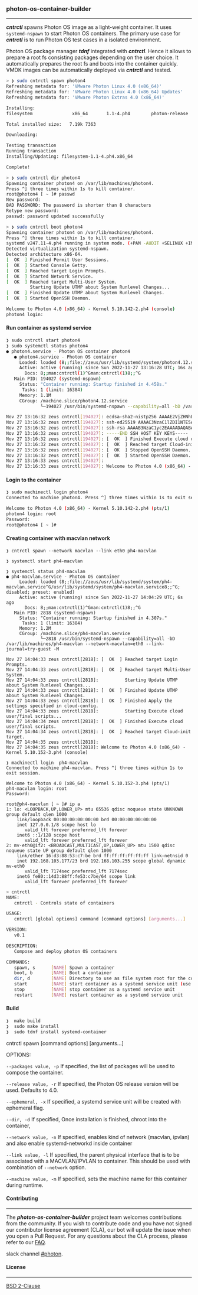 ### photon-os-container-builder
----
***cntrctl*** spawns Photon OS image as a light-weight container. It uses `systemd-nspawn` to start Photon OS containers. The primary
use case for ***cntrctl*** is to run Photon OS test cases in a isolated environment.

Photon OS package manager ***tdnf*** integrated with ***cntrctl***. Hence it allows to prepare a root fs consisting packages depending on the user choice. It automatically prepares the root fs and boots into the container quickly. VMDK images can be automatically deployed via ***cntrctl*** and tested.

```bash
> ❯ sudo cntrctl spawn photon4
Refreshing metadata for: 'VMware Photon Linux 4.0 (x86_64)'
Refreshing metadata for: 'VMware Photon Linux 4.0 (x86_64) Updates'
Refreshing metadata for: 'VMware Photon Extras 4.0 (x86_64)'

Installing:
filesystem               x86_64       1.1-4.ph4        photon-release   7.19k 7363

Total installed size:   7.19k 7363

Downloading:

Testing transaction
Running transaction
Installing/Updating: filesystem-1.1-4.ph4.x86_64

Complete!
```

```bash
> ❯ sudo cntrctl dir photon4
Spawning container photon4 on /var/lib/machines/photon4.
Press ^] three times within 1s to kill container.
root@photon4 [ ~ ]# passwd
New password:
BAD PASSWORD: The password is shorter than 8 characters
Retype new password:
passwd: password updated successfully
```

```bash
> ❯ sudo cntrctl boot photon4
Spawning container photon4 on /var/lib/machines/photon4.
Press ^] three times within 1s to kill container.
systemd v247.11-4.ph4 running in system mode. (+PAM -AUDIT +SELINUX +IMA -APPARMOR +SMACK +SYSVINIT +UTMP -LIBCRYPTSETUP +GCRYPT +GNUTLS +ACL +XZ +LZ4 +ZSTD +SECCOMP +BLKID +ELFUTILS +KMOD -IDN2 -IDN -PCRE2 default-hierarchy=hybrid)
Detected virtualization systemd-nspawn.
Detected architecture x86-64.
[  OK  ] Finished Permit User Sessions.
[  OK  ] Started Console Getty.
[  OK  ] Reached target Login Prompts.
[  OK  ] Started Network Service.
[  OK  ] Reached target Multi-User System.
         Starting Update UTMP about System Runlevel Changes...
[  OK  ] Finished Update UTMP about System Runlevel Changes.
[  OK  ] Started OpenSSH Daemon.

Welcome to Photon 4.0 (x86_64) - Kernel 5.10.142-2.ph4 (console)
photon4 login:
```

#### Run container as systemd service
```bash
❯ sudo cntrctl start photon4
❯ sudo systemctl status photon4
● photon4.service - Photon OS container photon4
   ● photon4.service - Photon OS container
     Loaded: loaded (8;;file://zeus/usr/lib/systemd/system/photon4.12.service^G/usr/lib/systemd/system/photon4.12.service8;;^G; disabled; preset: enabled)
     Active: active (running) since Sun 2022-11-27 13:16:28 UTC; 16s ago
       Docs: 8;;man:cntrctl(1)^Gman:cntrctl(1)8;;^G
   Main PID: 194027 (systemd-nspawn)
     Status: "Container running: Startup finished in 4.458s."
      Tasks: 1 (limit: 16384)
     Memory: 1.1M
     CGroup: /machine.slice/photon4.12.service
             └─194027 /usr/bin/systemd-nspawn --capability=all -bD /var/lib/machines/photon4.12 --link-journal=try-guest -M

Nov 27 13:16:32 zeus cntrctl[194027]: ecdsa-sha2-nistp256 AAAAE2VjZHNhLXNoYTItbmlzdHAyNTYAAAAIbmlzdHAyNTYAAABBBBOql3dIN0eJ/4NLKSaOV7aPc9luOtpDcRWs5xs9+13vS8qVR6XIBshv3TwmUu+8NP+>
Nov 27 13:16:32 zeus cntrctl[194027]: ssh-ed25519 AAAAC3NzaC1lZDI1NTE5AAAAIOq6/QRG07DMxIzy/7/gTB0hsdJfNP5FVZyvyO5agJyq root@photon4
Nov 27 13:16:32 zeus cntrctl[194027]: ssh-rsa AAAAB3NzaC1yc2EAAAADAQABAAABgQDSE0byx3ZW75bAdhKNUohEBppQuxjWzQSoFTvZ9K6tfnoyV+qsFgh3nViT+XJWoE6fONNpdWRolNWYiyhRiu1JIsITQZTVbIM5kXN>
Nov 27 13:16:32 zeus cntrctl[194027]: -----END SSH HOST KEY KEYS-----
Nov 27 13:16:32 zeus cntrctl[194027]: [  OK  ] Finished Execute cloud user/final scripts.
Nov 27 13:16:32 zeus cntrctl[194027]: [  OK  ] Reached target Cloud-init target.
Nov 27 13:16:32 zeus cntrctl[194027]: [  OK  ] Stopped OpenSSH Daemon.
Nov 27 13:16:32 zeus cntrctl[194027]: [  OK  ] Started OpenSSH Daemon.
Nov 27 13:16:33 zeus cntrctl[194027]:
Nov 27 13:16:33 zeus cntrctl[194027]: Welcome to Photon 4.0 (x86_64) - Kernel 5.10.142-2.ph4 (console)
```
#### Login to the container
```bash
❯ sudo machinectl login photon4
Connected to machine photon4. Press ^] three times within 1s to exit session.

Welcome to Photon 4.0 (x86_64) - Kernel 5.10.142-2.ph4 (pts/1)
photon4 login: root
Password:
root@photon4 [ ~ ]#
```

#### Creating container with macvlan network
```
❯ cntrctl spawn --network macvlan --link eth0 ph4-macvlan
```
```
❯ systemctl start ph4-macvlan
```
```
❯ systemctl status ph4-macvlan
● ph4-macvlan.service - Photon OS container
     Loaded: loaded (8;;file://zeus/usr/lib/systemd/system/ph4-macvlan.service^G/usr/lib/systemd/system/ph4-macvlan.service8;;^G; disabled; preset: enabled)
     Active: active (running) since Sun 2022-11-27 14:04:29 UTC; 6s ago
       Docs: 8;;man:cntrctl(1)^Gman:cntrctl(1)8;;^G
   Main PID: 2818 (systemd-nspawn)
     Status: "Container running: Startup finished in 4.307s."
      Tasks: 1 (limit: 16384)
     Memory: 1.2M
     CGroup: /machine.slice/ph4-macvlan.service
             └─2818 /usr/bin/systemd-nspawn --capability=all -bD /var/lib/machines/ph4-macvlan --network-macvlan=eth0 --link-journal=try-guest -M

Nov 27 14:04:33 zeus cntrctl[2818]: [  OK  ] Reached target Login Prompts.
Nov 27 14:04:33 zeus cntrctl[2818]: [  OK  ] Reached target Multi-User System.
Nov 27 14:04:33 zeus cntrctl[2818]:          Starting Update UTMP about System Runlevel Changes...
Nov 27 14:04:33 zeus cntrctl[2818]: [  OK  ] Finished Update UTMP about System Runlevel Changes.
Nov 27 14:04:33 zeus cntrctl[2818]: [  OK  ] Finished Apply the settings specified in cloud-config.
Nov 27 14:04:33 zeus cntrctl[2818]:          Starting Execute cloud user/final scripts...
Nov 27 14:04:34 zeus cntrctl[2818]: [  OK  ] Finished Execute cloud user/final scripts.
Nov 27 14:04:34 zeus cntrctl[2818]: [  OK  ] Reached target Cloud-init target.
Nov 27 14:04:35 zeus cntrctl[2818]:
Nov 27 14:04:35 zeus cntrctl[2818]: Welcome to Photon 4.0 (x86_64) - Kernel 5.10.152-3.ph4 (console)
```

```
❯ machinectl login  ph4-macvlan
Connected to machine ph4-macvlan. Press ^] three times within 1s to exit session.

Welcome to Photon 4.0 (x86_64) - Kernel 5.10.152-3.ph4 (pts/1)
ph4-macvlan login: root
Password:

root@ph4-macvlan [ ~ ]# ip a
1: lo: <LOOPBACK,UP,LOWER_UP> mtu 65536 qdisc noqueue state UNKNOWN group default qlen 1000
    link/loopback 00:00:00:00:00:00 brd 00:00:00:00:00:00
    inet 127.0.0.1/8 scope host lo
       valid_lft forever preferred_lft forever
    inet6 ::1/128 scope host
       valid_lft forever preferred_lft forever
2: mv-eth0@if2: <BROADCAST,MULTICAST,UP,LOWER_UP> mtu 1500 qdisc noqueue state UP group default qlen 1000
    link/ether 16:d3:88:53:c7:be brd ff:ff:ff:ff:ff:ff link-netnsid 0
    inet 192.168.103.177/23 brd 192.168.103.255 scope global dynamic mv-eth0
       valid_lft 7174sec preferred_lft 7174sec
    inet6 fe80::14d3:88ff:fe53:c7be/64 scope link
       valid_lft forever preferred_lft forever
```

```bash
> cntrctl
NAME:
   cntrctl - Controls state of containers

USAGE:
   cntrctl [global options] command [command options] [arguments...]

VERSION:
   v0.1

DESCRIPTION:
   Compose and deploy photon OS containers

COMMANDS:
   spawn, s      [NAME] Spawn a container
   boot, b       [NAME] Boot a container
   dir, d        [NAME] Directory to use as file system root for the container
   start         [NAME] start container as a systemd service unit (use host networking)
   stop          [NAME] stop container as a systemd service unit
   restart       [NAME] restart container as a systemd service unit

```

#### Build

```bash
❯  make build
❯  sudo make install
❯  sudo tdnf install systemd-container
```

cntrctl spawn [command options] [arguments...]

OPTIONS:

   `--packages value, -p`
      If specified, the list of packages will be used to compose the container.

   `--release value, -r`
      If specified, the Photon OS release version will be used. Defaults to 4.0.

   `--ephemeral, -x`
      If specified, a systemd service unit will be created with ephemeral flag.

   `--dir, -d`
      If specified, Once installation is finished, chroot into the container,

   `--network value, -n`
       If specified, enables kind of network (macvlan, ipvlan) and also enable systemd-networkd inside container

   `--link value, -l`
      If specified, the parent physical interface that is to be associated with a MACVLAN/IPVLAN to container. This
      should be used with combination of `--network` option.

   `--machine value, -m`
       If specified, sets the machine name for this container during runtime.


#### Contributing
----

The ***photon-os-container-builder*** project team welcomes contributions from the community. If you wish to contribute code and you have not signed our contributor license agreement (CLA), our bot will update the issue when you open a Pull Request. For any questions about the CLA process, please refer to our [FAQ](https://cla.vmware.com/faq).

slack channel [#photon](https://code.vmware.com/web/code/join).

#### License
----

[BSD 2-Clause](https://spdx.org/licenses/BSD-2-Clause.html)
